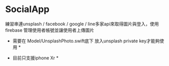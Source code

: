 # SocialApp
練習串連unsplash / facebook / google / line多家api來取得圖片與登入，使用 firebase 管理使用者帳號並讓使用者上傳圖片

* 需要在 Model/UnsplashPhoto.swift底下 放入unsplash private key才能夠使用 *

* 目前只支援iphone Xr *
